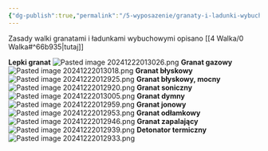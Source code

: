 ```yaml
---
{"dg-publish":true,"permalink":"/5-wyposazenie/granaty-i-ladunki-wybuchowe/","dgPassFrontmatter":true}
---
```


Zasady walki granatami i ładunkami wybuchowymi opisano [[4 Walka/0 Walka#^66b935\|tutaj]]

**Lepki granat**
![Pasted image 20241222013026.png](/img/user/6%20Obrazy/Pasted%20image%2020241222013026.png)
**Granat gazowy**
![Pasted image 20241222013018.png](/img/user/6%20Obrazy/Pasted%20image%2020241222013018.png)
**Granat błyskowy**
![Pasted image 20241222012925.png](/img/user/6%20Obrazy/Pasted%20image%2020241222012925.png)
**Granat błyskowy, mocny**
![Pasted image 20241222012920.png](/img/user/6%20Obrazy/Pasted%20image%2020241222012920.png)
**Granat soniczny**
![Pasted image 20241222013005.png](/img/user/6%20Obrazy/Pasted%20image%2020241222013005.png)
**Granat dymny**
![Pasted image 20241222012959.png](/img/user/6%20Obrazy/Pasted%20image%2020241222012959.png)
**Granat jonowy**
![Pasted image 20241222012953.png](/img/user/6%20Obrazy/Pasted%20image%2020241222012953.png)
**Granat odłamkowy**
![Pasted image 20241222012946.png](/img/user/6%20Obrazy/Pasted%20image%2020241222012946.png)
**Granat zapalający**
![Pasted image 20241222012939.png](/img/user/6%20Obrazy/Pasted%20image%2020241222012939.png)
**Detonator termiczny**
![Pasted image 20241222012933.png](/img/user/6%20Obrazy/Pasted%20image%2020241222012933.png)
